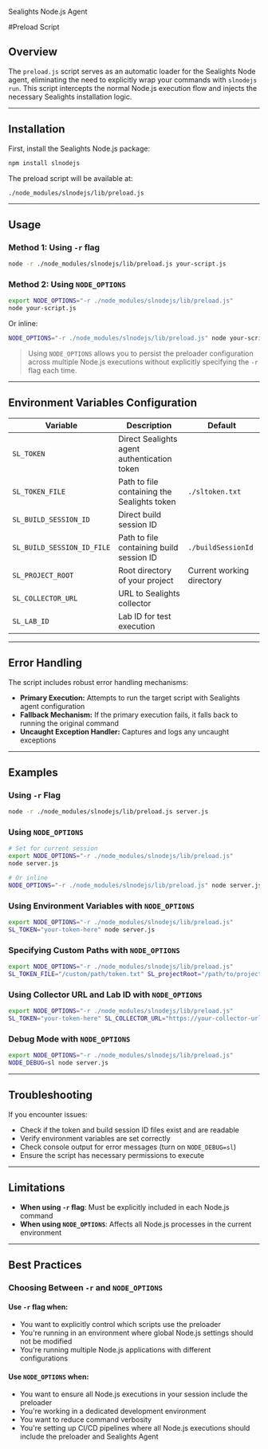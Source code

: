 Sealights Node.js Agent

#Preload Script

## Overview

The `preload.js` script serves as an automatic loader for the Sealights Node agent, eliminating the need to explicitly wrap your commands with `slnodejs run`. This script intercepts the normal Node.js execution flow and injects the necessary Sealights installation logic.

---

## Installation

First, install the Sealights Node.js package:

```bash
npm install slnodejs
```

The preload script will be available at:

```
./node_modules/slnodejs/lib/preload.js
```

---

## Usage

### Method 1: Using `-r` flag

```bash
node -r ./node_modules/slnodejs/lib/preload.js your-script.js
```

### Method 2: Using `NODE_OPTIONS`

```bash
export NODE_OPTIONS="-r ./node_modules/slnodejs/lib/preload.js"
node your-script.js
```

Or inline:

```bash
NODE_OPTIONS="-r ./node_modules/slnodejs/lib/preload.js" node your-script.js
```

> Using `NODE_OPTIONS` allows you to persist the preloader configuration across multiple Node.js executions without explicitly specifying the `-r` flag each time.
---

## Environment Variables Configuration

| Variable                  | Description                                     | Default                  |
|---------------------------|-------------------------------------------------|--------------------------|
| `SL_TOKEN`                | Direct Sealights agent authentication token     |                          |
| `SL_TOKEN_FILE`           | Path to file containing the Sealights token     | `./sltoken.txt`          |
| `SL_BUILD_SESSION_ID`     | Direct build session ID                         |                          |
| `SL_BUILD_SESSION_ID_FILE`| Path to file containing build session ID        | `./buildSessionId`       |
| `SL_PROJECT_ROOT`          | Root directory of your project                 | Current working directory|
| `SL_COLLECTOR_URL`        | URL to Sealights collector                      |                          |
| `SL_LAB_ID`               | Lab ID for test execution                       |                          |

---

## Error Handling

The script includes robust error handling mechanisms:

- **Primary Execution:** Attempts to run the target script with Sealights agent configuration
- **Fallback Mechanism:** If the primary execution fails, it falls back to running the original command
- **Uncaught Exception Handler:** Captures and logs any uncaught exceptions

---

## Examples

### Using `-r` Flag

```bash
node -r ./node_modules/slnodejs/lib/preload.js server.js
```

### Using `NODE_OPTIONS`

```bash
# Set for current session
export NODE_OPTIONS="-r ./node_modules/slnodejs/lib/preload.js"
node server.js

# Or inline
NODE_OPTIONS="-r ./node_modules/slnodejs/lib/preload.js" node server.js
```

### Using Environment Variables with `NODE_OPTIONS`

```bash
export NODE_OPTIONS="-r ./node_modules/slnodejs/lib/preload.js"
SL_TOKEN="your-token-here" node server.js
```

### Specifying Custom Paths with `NODE_OPTIONS`

```bash
export NODE_OPTIONS="-r ./node_modules/slnodejs/lib/preload.js"
SL_TOKEN_FILE="/custom/path/token.txt" SL_projectRoot="/path/to/project" node server.js
```

### Using Collector URL and Lab ID with `NODE_OPTIONS`

```bash
export NODE_OPTIONS="-r ./node_modules/slnodejs/lib/preload.js"
SL_TOKEN="your-token-here" SL_COLLECTOR_URL="https://your-collector-url.com" SL_LAB_ID="your-lab-id" node server.js
```

### Debug Mode with `NODE_OPTIONS`

```bash
export NODE_OPTIONS="-r ./node_modules/slnodejs/lib/preload.js"
NODE_DEBUG=sl node server.js
```

---

## Troubleshooting

If you encounter issues:

- Check if the token and build session ID files exist and are readable
- Verify environment variables are set correctly
- Check console output for error messages (turn on `NODE_DEBUG=sl`)
- Ensure the script has necessary permissions to execute

---

## Limitations

- **When using `-r` flag**: Must be explicitly included in each Node.js command
- **When using `NODE_OPTIONS`**: Affects all Node.js processes in the current environment

---

## Best Practices

### Choosing Between `-r` and `NODE_OPTIONS`

#### Use `-r` flag when:

- You want to explicitly control which scripts use the preloader
- You're running in an environment where global Node.js settings should not be modified
- You're running multiple Node.js applications with different configurations

#### Use `NODE_OPTIONS` when:

- You want to ensure all Node.js executions in your session include the preloader
- You're working in a dedicated development environment
- You want to reduce command verbosity
- You're setting up CI/CD pipelines where all Node.js executions should include the preloader and Sealights Agent
